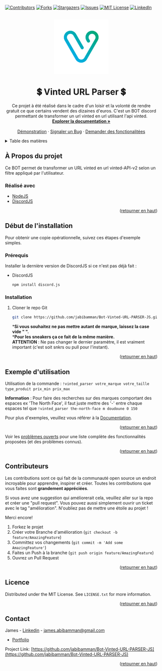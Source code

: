 <div id="top"></div>

[![Contributors][contributors-shield]][contributors-url]
[![Forks][forks-shield]][forks-url]
[![Stargazers][stars-shield]][stars-url]
[![Issues][issues-shield]][issues-url]
[![MIT License][license-shield]][license-url]
[![LinkedIn][linkedin-shield]][linkedin-url]



<!-- PROJECT LOGO -->
<br />
<div align="center">
  <a href="https://github.com/jabibamman/Bot-Vinted-URL-PARSER-JS/blob/master/logo.png">
    <img src="logo.png" alt="Logo" width="180" height="180">
  </a>

<h1 align="center">💲 Vinted URL Parser 💲</h1>

  <p align="center">
    Ce projet à été réalisé dans le cadre d'un loisir et la volonté de rendre gratuit ce que certains vendent des dizaines d'euros. C'est un BOT discord permettant de transformer un url vinted en url utilisant l'api vinted.
    <br />
    <a href="https://github.com/jabibamman/Bot-Vinted-URL-PARSER-JS"><strong>Explorer la documentation »</strong></a>
    <br />
    <br />
    <a href="https://github.com/jabibamman/Bot-Vinted-URL-PARSER-JS">Démonstration</a>
    ·
    <a href="https://github.com/jabibamman/Bot-Vinted-URL-PARSER-JS/issues">Signaler un Bug</a>
    ·
    <a href="https://github.com/jabibamman/Bot-Vinted-URL-PARSER-JS/issues">Demander des fonctionalitées </a>
  </p>
</div>



<!-- TABLE OF CONTENTS -->
<details>
  <summary>Table des matières</summary>
  <ol>
    <li>
      <a href="#À-Propos-du-projet">À Propos du projet</a>
      <ul>
        <li><a href="#Réalisé-avec">Réalisé avec</a></li>
      </ul>
    </li>
    <li>
      <a href="#Installation">Installation</a>
      <ul>
        <li><a href="#Prérequis">Prérequis</a></li>
        <li><a href="#installation">Installation</a></li>
      </ul>
    </li>
    <li><a href="#Exemple-d\'utilisation">Utilsations</a></li>
    <li><a href="#roadmap">Roadmap</a></li>
    <li><a href="#Contributeurs">Contributeurs</a></li>
    <li><a href="#Licence">Licence</a></li>
    <li><a href="#contact">Contact</a></li>
  </ol>
</details>



<!-- ABOUT THE PROJECT -->
## À Propos du projet

<p>Ce BOT permet de transformer un URL vinted en url vinted-API-v2 selon un filtre appliqué par l'utilisateur.</p>




### Réalisé avec

* [NodeJS](https://nodejs.dev/)
* [DiscordJS](https://discord.js.org/#/)


<p align="right">(<a href="#top">retourner en haut</a>)</p>



<!-- GETTING STARTED -->
## Début de l'installation

Pour obtenir une copie opérationnelle, suivez ces étapes d'exemple simples.

### Prérequis

Installer la dernière version de DiscordJS si ce n'est pas déjà fait :
* DiscordJS
  ```sh
  npm install discord.js
  ```

### Installation

1. Cloner le repo Git
   ```sh
   git clone https://github.com/jabibamman/Bot-Vinted-URL-PARSER-JS.git
   ```

   ***Si vous souhaitez ne pas mettre autant de marque, laissez la case vide " ".**<br>
   ***Pour les sneakers ça ce fait de la même manière.**<br>
   **ATTENTION** : Ne pas changer le dernier paramètre, il est vraiment important (c'est soit snkrs ou pull pour l'instant).

<p align="right">(<a href="#top">retourner en haut</a>)</p>



<!-- USAGE EXAMPLES -->
## Exemple d'utilisation
Utilisation de la commande :
``!vinted_parser votre_marque votre_taille type_produit prix_min prix_max``

**Information** :
Pour faire des recherches sur des marques comportant des espaces ex 'The North Face', il faut juste mettre des '-' entre chaque espaces tel que
```!vinted_parser the-north-face m doudoune 0 150```





Pour plus d'exemples, veuillez vous référer à la [Documentation](https://github.com/jabibamman/Bot-Vinted-URL-PARSER-JS/wiki).

<p align="right">(<a href="#top">retourner en haut</a>)</p>

Voir les [problèmes ouverts](https://github.com/jabibamman/Bot-Vinted-URL-PARSER-JS/issues) pour une liste complète des fonctionnalités proposées (et des problèmes connus).

<p align="right">(<a href="#top">retourner en haut</a>)</p>



<!-- CONTRIBUTING -->
## Contributeurs

Les contributions sont ce qui fait de la communauté open source un endroit incroyable pour apprendre, inspirer et créer. Toutes les contributions que vous faites sont **grandement appréciées**.

Si vous avez une suggestion qui améliorerait cela, veuillez aller sur la repo et créer une "pull request". Vous pouvez aussi simplement ouvrir un ticket avec le tag "amélioration".
N'oubliez pas de mettre une étoile au projet !

Merci encore!

1. Forkez le projet
2. Créer votre Branche d'amélioration (`git checkout -b feature/AmazingFeature`)
3. Committez vos changements (`git commit -m 'Add some AmazingFeature'`)
4. Faites un Push à la branche (`git push origin feature/AmazingFeature`)
5. Ouvrez un Pull Request

<p align="right">(<a href="#top">retourner en haut</a>)</p>



<!-- LICENSE -->
## Licence

Distributed under the MIT License. See `LICENSE.txt` for more information.

<p align="right">(<a href="#top">retourner en haut</a>)</p>



<!-- CONTACT -->
## Contact

James - [Linkedin](https://fr.linkedin.com/in/jamesabib) - james.abibamman@gmail.com
- [Portfolio](https://abib-james.fr)

Project Link: [https://github.com/jabibamman/Bot-Vinted-URL-PARSER-JS](https://github.com/jabibamman/Bot-Vinted-URL-PARSER-JS)

<p align="right">(<a href="#top">retourner en haut</a>)</p>





<!-- MARKDOWN LINKS & IMAGES -->
<!-- https://www.markdownguide.org/basic-syntax/#reference-style-links -->

[contributors-shield]: https://img.shields.io/github/contributors/jabibamman/Bot-Vinted-URL-PARSER-JS.svg?style=for-the-badge

[contributors-url]: https://github.com/jabibamman/Bot-Vinted-URL-PARSER-JS/graphs/contributors

[forks-shield]: https://img.shields.io/github/forks/jabibamman/Bot-Vinted-URL-PARSER-JS.svg?style=for-the-badge

[forks-url]: https://github.com/jabibamman/Bot-Vinted-URL-PARSER-JS/network/members

[stars-shield]: https://img.shields.io/github/stars/jabibamman/Bot-Vinted-URL-PARSER-JS.svg?style=for-the-badge

[stars-url]: https://github.com/jabibamman/Bot-Vinted-URL-PARSER-JS/stargazers

[issues-shield]: https://img.shields.io/github/issues/jabibamman/Bot-Vinted-URL-PARSER-JS.svg?style=for-the-badge

[issues-url]: https://github.com/jabibamman/Bot-Vinted-URL-PARSER-JS/issues

[license-shield]: https://img.shields.io/github/license/jabibamman/Bot-Vinted-URL-PARSER-JS.svg?style=for-the-badge

[license-url]: https://github.com/jabibamman/Bot-Vinted-URL-PARSER-JS/blob/main/LICENSE

[linkedin-shield]: https://img.shields.io/badge/-LinkedIn-black.svg?style=for-the-badge&logo=linkedin&colorB=555

[linkedin-url]: https://linkedin.com/in/jamesabib

[product-screenshot1]: screenshot-1.png



